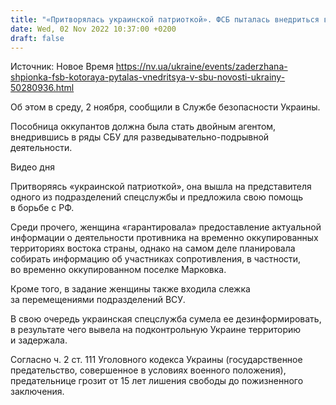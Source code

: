 ```yaml
---
title: "«Притворялась украинской патриоткой». ФСБ пыталась внедриться в СБУ своего двойного агента"
date: Wed, 02 Nov 2022 10:37:00 +0200
draft: false
---
```

Источник: Новое Время https://nv.ua/ukraine/events/zaderzhana-shpionka-fsb-kotoraya-pytalas-vnedritsya-v-sbu-novosti-ukrainy-50280936.html


Об этом в среду, 2 ноября, сообщили в Службе безопасности Украины.

Пособница оккупантов должна была стать двойным агентом, внедрившись в ряды СБУ для разведывательно-подрывной деятельности.

 Видео дня   

Притворяясь «украинской патриоткой», она вышла на представителя одного из подразделений спецслужбы и предложила свою помощь в борьбе с РФ.

Среди прочего, женщина «гарантировала» предоставление актуальной информации о деятельности противника на временно оккупированных территориях востока страны, однако на самом деле планировала собирать информацию об участниках сопротивления, в частности, во временно оккупированном поселке Марковка.

Кроме того, в задание женщины также входила слежка за перемещениями подразделений ВСУ.

В свою очередь украинская спецслужба сумела ее дезинформировать, в результате чего вывела на подконтрольную Украине территорию и задержала.

Согласно ч. 2 ст. 111 Уголовного кодекса Украины (государственное предательство, совершенное в условиях военного положения), предательнице грозит от 15 лет лишения свободы до пожизненного заключения.
